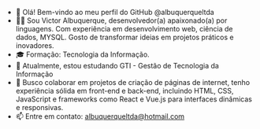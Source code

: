 - 👋 Olá! Bem-vindo ao meu perfil do GitHub @albuquerqueltda
- 👨‍💻 Sou Victor Albuquerque, desenvolvedor(a) apaixonado(a) por linguagens. Com experiência em desenvolvimento web, ciência de dados, MYSQL. Gosto de transformar ideias em projetos práticos e inovadores. 
- 🎓 Formação: Tecnologia da Informação.
- 🌱 Atualmente, estou estudando GTI - Gestão de Tecnologia da Informação
- 👯 Busco colaborar em projetos de criação de páginas de internet, tenho experiência sólida em front-end e back-end, incluindo HTML, CSS, JavaScript e frameworks como React e Vue.js para interfaces dinâmicas e responsivas.
- 📫 Entre em contato: albuquerqueltda@hotmail.com


<!---albuquerqueltda/albuquerqueltda é um repositório ✨ especial ✨ porque seu `README.md` (este arquivo) aparece no seu perfil do GitHub.
Você pode clicar no link Visualizar para ver suas alterações.
--->
